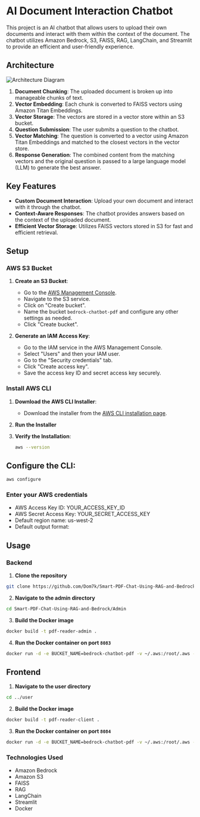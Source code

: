 # AI Document Interaction Chatbot

This project is an AI chatbot that allows users to upload their own documents and interact with them within the context of the document. The chatbot utilizes Amazon Bedrock, S3, FAISS, RAG, LangChain, and Streamlit to provide an efficient and user-friendly experience.

## Architecture

![Architecture Diagram](path_to_architecture_diagram.png)

1. **Document Chunking**: The uploaded document is broken up into manageable chunks of text.
2. **Vector Embedding**: Each chunk is converted to FAISS vectors using Amazon Titan Embeddings.
3. **Vector Storage**: The vectors are stored in a vector store within an S3 bucket.
4. **Question Submission**: The user submits a question to the chatbot.
5. **Vector Matching**: The question is converted to a vector using Amazon Titan Embeddings and matched to the closest vectors in the vector store.
6. **Response Generation**: The combined content from the matching vectors and the original question is passed to a large language model (LLM) to generate the best answer.

## Key Features

- **Custom Document Interaction**: Upload your own document and interact with it through the chatbot.
- **Context-Aware Responses**: The chatbot provides answers based on the context of the uploaded document.
- **Efficient Vector Storage**: Utilizes FAISS vectors stored in S3 for fast and efficient retrieval.

## Setup

### AWS S3 Bucket

1. **Create an S3 Bucket**:
   - Go to the [AWS Management Console](https://aws.amazon.com/console/).
   - Navigate to the S3 service.
   - Click on "Create bucket".
   - Name the bucket `bedrock-chatbot-pdf` and configure any other settings as needed.
   - Click "Create bucket".

2. **Generate an IAM Access Key**:
   - Go to the IAM service in the AWS Management Console.
   - Select "Users" and then your IAM user.
   - Go to the "Security credentials" tab.
   - Click "Create access key".
   - Save the access key ID and secret access key securely.

### Install AWS CLI

1. **Download the AWS CLI Installer**:
   - Download the installer from the [AWS CLI installation page](https://aws.amazon.com/cli/).

2. **Run the Installer**

3. **Verify the Installation**:
   ```bash
   aws --version


## Configure the CLI:
 ```bash
aws configure
 ```

### Enter your AWS credentials

- AWS Access Key ID: YOUR_ACCESS_KEY_ID
- AWS Secret Access Key: YOUR_SECRET_ACCESS_KEY
- Default region name: us-west-2
- Default output format: 


## Usage
### Backend
1. **Clone the repository**
```bash
git clone https://github.com/Dom7k/Smart-PDF-Chat-Using-RAG-and-Bedrock.git
```

2. **Navigate to the admin directory**
```bash
cd Smart-PDF-Chat-Using-RAG-and-Bedrock/Admin
````

3. **Build the Docker image**
```bash
docker build -t pdf-reader-admin .
````

4. **Run the Docker container on port `8083`**
```bash
docker run -d -e BUCKET_NAME=bedrock-chatbot-pdf -v ~/.aws:/root/.aws -p 8083:8083 -it pdf-reader-admin
````

## Frontend
1. **Navigate to the user directory**
```bash
cd ../user
```

2. **Build the Docker image**
```bash
docker build -t pdf-reader-client .
````

3. **Run the Docker container on port `8084`**
```bash
docker run -d -e BUCKET_NAME=bedrock-chatbot-pdf -v ~/.aws:/root/.aws -p 8084:8084 -it pdf-reader-client
```


### **Technologies Used**
- Amazon Bedrock
- Amazon S3
- FAISS
- RAG
- LangChain
- Streamlit
- Docker
